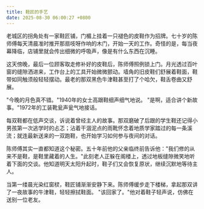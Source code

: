 ```yaml
---
title: 鞋匠的手艺
date: 2025-08-30 06:00:27 +0800
---
```


老城区的拐角处有一家鞋匠铺，门楣上挂着一只褪色的皮鞋作为招牌。七十岁的陈师傅每天清晨准时推开那扇吱呀作响的木门，开始一天的工作。奇怪的是，每当夜幕降临，店铺里就会传出细微的呼吸声，像是有什么东西在沉睡。

这天傍晚，最后一位顾客取走修补好的皮鞋后，陈师傅照例锁上门。月光透过百叶窗的缝隙洒进来，工作台上的工具开始微微颤动。墙角的旧皮鞋们舒展着鞋面，鞋带如同触须般轻轻摆动。最老的那双黑色牛津鞋甚至打了个哈欠，鞋舌卷曲又舒展。

"今晚的月色真不错。"1940年的女士高跟鞋细声细气地说。
"是啊，适合讲个新故事。"1972年的工装靴瓮声瓮气地接话。

每双鞋都在低声交谈，诉说着曾经主人的故事。那双磨破了后跟的学生鞋还记得小男孩第一次逃学时的忐忑；沾着干涸泥点的雨靴怀念着地质学家踏过的每一条溪流；就连最新送来的一双跑鞋，也开始学习如何参与夜间的对话。

陈师傅其实一直都知道这个秘密。五十年前他的父亲临终前告诉他："我们修的从来不是鞋，是鞋里藏着的人生。"此刻老人正躲在阁楼上，透过地板缝隙微笑地听着下面的交谈。他知道明天太阳升起时，鞋子们又会恢复原状，继续沉默地等待主人。

当第一缕晨光染红窗棂，鞋匠铺渐渐安静下来。陈师傅缓步走下楼梯，拿起那双讲了一夜故事的牛津鞋，轻轻擦拭鞋面。
"该回家了。"他对着鞋子轻声说，仿佛在送别一位老友。
